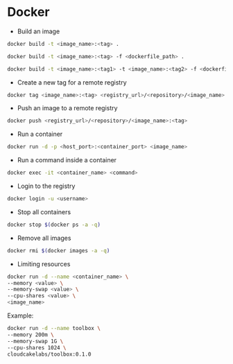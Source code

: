 # Docker

- Build an image

```sh
docker build -t <image_name>:<tag> .
```

```sh
docker build -t <image_name>:<tag> -f <dockerfile_path> .
```

```sh
docker build -t <image_name>:<tag1> -t <image_name>:<tag2> -f <dockerfile_path> .
```

- Create a new tag for a remote registry

```sh
docker tag <image_name>:<tag> <registry_url>/<repository>/<image_name>:<tag>
```

- Push an image to a remote registry

```sh
docker push <registry_url>/<repository>/<image_name>:<tag>
```

- Run a container

```sh
docker run -d -p <host_port>:<container_port> <image_name>
```

- Run a command inside a container

```sh
docker exec -it <container_name> <command>
```

- Login to the registry

```sh
docker login -u <username>
```

- Stop all containers

```sh
docker stop $(docker ps -a -q)
```

- Remove all images

```sh
docker rmi $(docker images -a -q)
```

- Limiting resources

```sh
docker run -d --name <container_name> \
--memory <value> \
--memory-swap <value> \
--cpu-shares <value> \
<image_name>
```

Example:

```sh
docker run -d --name toolbox \
--memory 200m \
--memory-swap 1G \
--cpu-shares 1024 \
cloudcakelabs/toolbox:0.1.0
```
